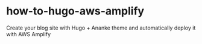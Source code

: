 # how-to-hugo-aws-amplify
Create your blog site with Hugo + Ananke theme and automatically deploy it with AWS Amplify
